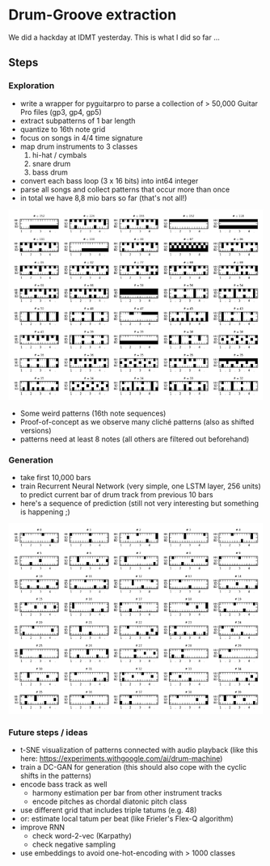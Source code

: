 # Drum-Groove extraction

We did a hackday at IDMT yesterday. This is what I did so far ...

## Steps

### Exploration

- write a wrapper for pyguitarpro to parse a collection of > 50,000 Guitar Pro files (gp3, gp4, gp5)
- extract subpatterns of 1 bar length
- quantize to 16th note grid
- focus on songs in 4/4 time signature
- map drum instruments to 3 classes
  1. hi-hat / cymbals
  2. snare drum
  3. bass drum
- convert each bass loop (3 x 16 bits) into int64 integer
- parse all songs and collect patterns that occur more than once
- in total we have 8,8 mio bars so far (that's not all!)

![alt text](doc/patterns.png "Here's a collection of the most 40 most frequent patterns")

- Some weird patterns (16th note sequences)
- Proof-of-concept as we observe many cliché patterns (also as shifted versions)
- patterns need at least 8 notes (all others are filtered out beforehand)

### Generation

- take first 10,000 bars
- train Recurrent Neural Network (very simple, one LSTM layer, 256 units) to predict current bar of drum track from previous 10 bars
- here's a sequence of prediction (still not very interesting but something is happening ;)

![alt text](doc/patterns_prediction.png "Here's a collection of the most 40 most frequent patterns")

### Future steps / ideas

- t-SNE visualization of patterns connected with audio playback (like this here:
https://experiments.withgoogle.com/ai/drum-machine)
- train a DC-GAN for generation (this should also cope with the cyclic shifts in the patterns)
- encode bass track as well
  - harmony estimation per bar from other instrument tracks
  - encode pitches as chordal diatonic pitch class
- use different grid that includes triple tatums (e.g. 48)
- or: estimate local tatum per beat (like Frieler's Flex-Q algorithm)
- improve RNN
  - check word-2-vec (Karpathy)
  - check negative sampling
- use embeddings to avoid one-hot-encoding with > 1000 classes



